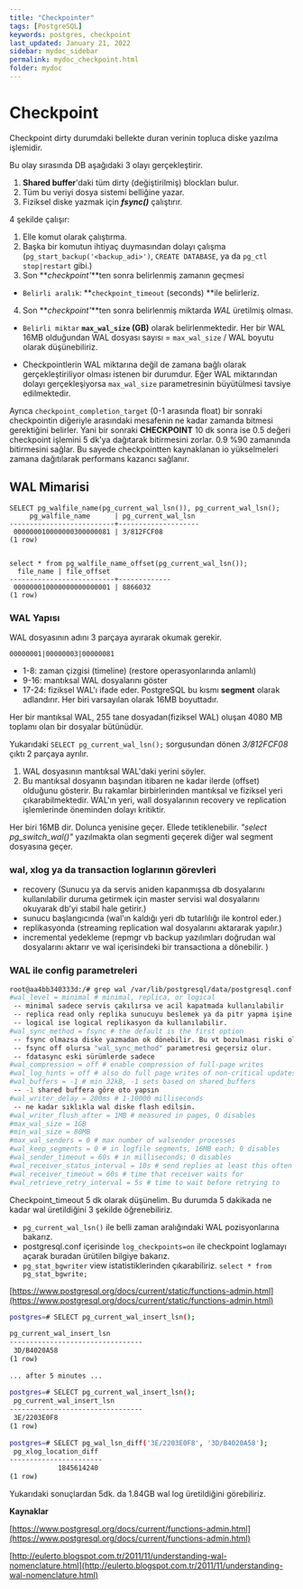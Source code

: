 ```yaml
---
title: "Checkpointer"
tags: [PostgreSQL]
keywords: postgres, checkpoint
last_updated: January 21, 2022
sidebar: mydoc_sidebar
permalink: mydoc_checkpoint.html
folder: mydoc
---
```


# Checkpoint

Checkpoint dirty durumdaki bellekte duran verinin topluca diske yazılma işlemidir.

Bu olay sırasında DB aşağıdaki 3 olayı gerçekleştirir.

1.  **Shared buffer**'daki tüm dirty (değiştirilmiş) blockları bulur.
2.  Tüm bu veriyi dosya sistemi belliğine yazar.
3.  Fiziksel diske yazmak için _**fsync()**_ çalıştırır.

4 şekilde çalışır:

1.  Elle komut olarak çalıştırma.
2.  Başka bir komutun ihtiyaç duymasından dolayı çalışma (`pg_start_backup('<backup_adi>')`, `CREATE DATABASE`, ya da `pg_ctl stop|restart`  gibi.)
3.  Son **_checkpoint'_**ten sonra belirlenmiş zamanın geçmesi  
  *   `Belirli aralık`: **`checkpoint_timeout` (seconds) **ile belirleriz.
4.  Son **_checkpoint'_**ten sonra belirlenmiş miktarda _WAL_ üretilmiş olması. 

  * `Belirli miktar` **`max_wal_size` (GB)** olarak belirlenmektedir. Her bir WAL 16MB olduğundan WAL dosyası sayısı = `max_wal_size` / WAL boyutu olarak düşünebiliriz. 

  * Checkpointlerin WAL miktarına değil de zamana bağlı olarak gerçekleştiriliyor olması istenen bir durumdur. Eğer WAL miktarından dolayı gerçekleşiyorsa `max_wal_size` parametresinin büyütülmesi tavsiye edilmektedir.

Ayrıca `checkpoint_completion_target` (0-1 arasında float)  bir sonraki checkpointin diğeriyle arasındaki mesafenin ne kadar zamanda bitmesi gerektiğini belirler. Yani bir sonraki **CHECKPOINT** 10 dk sonra ise 0.5 değeri checkpoint işlemini 5 dk'ya dağıtarak bitirmesini zorlar. 0.9 %90 zamanında bitirmesini sağlar. Bu sayede checkpointten kaynaklanan io yükselmeleri zamana dağıtılarak performans kazancı sağlanır.


## WAL Mimarisi

```
SELECT pg_walfile_name(pg_current_wal_lsn()), pg_current_wal_lsn();
     pg_walfile_name      | pg_current_wal_lsn
--------------------------+--------------------
 000000010000000300000081 | 3/812FCF08
(1 row)
 
 
select * from pg_walfile_name_offset(pg_current_wal_lsn());
  file_name | file_offset
--------------------------+-------------
 000000010000000000000001 | 8866032
(1 row)
```

### WAL Yapısı

WAL dosyasının adını 3 parçaya ayırarak okumak gerekir. 

```
00000001|00000003|00000081
```

*   1-8: zaman çizgisi (timeline) (restore operasyonlarında anlamlı)
*   9-16: mantıksal WAL dosyalarını göster
*   17-24: fiziksel  WAL'ı ifade eder. PostgreSQL bu kısmı **segment** olarak adlandırır. Her biri varsayılan olarak 16MB boyuttadır. 

Her bir mantıksal WAL, 255 tane dosyadan(fiziksel WAL) oluşan 4080 MB toplamı olan bir dosyalar bütünüdür.

Yukarıdaki `SELECT pg_current_wal_lsn();` sorgusundan dönen _3/812FCF08_ çıktı 2 parçaya ayrılır.

1.  WAL dosyasının mantıksal WAL'daki yerini söyler. 
2.  Bu mantıksal dosyanın başından itibaren ne kadar ilerde (offset) olduğunu gösterir. Bu rakamlar birbirlerinden mantıksal ve fiziksel yeri çıkarabilmektedir. WAL'ın yeri,  wall dosyalarının recovery ve replication işlemlerinde öneminden dolayı kritiktir. 

Her biri 16MB dir. Dolunca yenisine geçer. Ellede tetiklenebilir. _"select pg_switch_wal()"_ yazılmakta olan segmenti geçerek diğer wal segment dosyasına geçer.

### wal, xlog ya da transaction loglarının görevleri

*   recovery (Sunucu ya da servis aniden kapanmışsa db dosyalarını kullanılabilir duruma getirmek için master servisi wal dosyalarını okuyarak db'yi stabil hale getirir.)
*   sunucu başlangıcında (wal'ın kaldığı yeri db tutarlılığı ile kontrol eder.)
*   replikasyonda (streaming replication wal dosyalarını aktararak yapılır.)
*   incremental yedekleme (repmgr vb backup yazılımları doğrudan wal dosyalarını aktarır ve wal içerisindeki bir transactiona a dönebilir. )  

### WAL ile  config parametreleri

```sh
root@aa4bb340333d:/# grep wal /var/lib/postgresql/data/postgresql.conf
#wal_level = minimal # minimal, replica, or logical
 -- minimal sadece servis çakılırsa ve acil kapatmada kullanılabilir
 -- replica read only replika sunucuyu beslemek ya da pitr yapma işine yarar.
 -- logical ise logical replikasyon da kullanılabilir.
#wal_sync_method = fsync # the default is the first option
 -- fsync olmazsa diske yazmadan ok dönebilir. Bu vt bozulması riski oluşturur.
 -- fsync off olursa "wal_sync_method" parametresi geçersiz olur.
 -- fdatasync eski sürümlerde sadece
#wal_compression = off # enable compression of full-page writes
#wal_log_hints = off # also do full page writes of non-critical updates
#wal_buffers = -1 # min 32kB, -1 sets based on shared_buffers
 -- -1 shared buffera göre oto yapsın
#wal_writer_delay = 200ms # 1-10000 milliseconds
 -- ne kadar sıklıkla wal diske flash edilsin.
#wal_writer_flush_after = 1MB # measured in pages, 0 disables
#max_wal_size = 1GB
#min_wal_size = 80MB
#max_wal_senders = 0 # max number of walsender processes
#wal_keep_segments = 0 # in logfile segments, 16MB each; 0 disables
#wal_sender_timeout = 60s # in milliseconds; 0 disables
#wal_receiver_status_interval = 10s # send replies at least this often
#wal_receiver_timeout = 60s # time that receiver waits for
#wal_retrieve_retry_interval = 5s # time to wait before retrying to
```

Checkpoint_timeout 5 dk olarak düşünelim. Bu durumda 5 dakikada ne kadar wal üretildiğini 3 şekilde öğrenebiliriz. 

* `pg_current_wal_lsn()` ile belli zaman aralığındaki WAL pozisyonlarına bakarız. 
* postgresql.conf içerisinde `log_checkpoints=on`  ile checkpoint loglamayı açarak buradan ürütilen bilgiye bakarız.
* `pg_stat_bgwriter` view istatistiklerinden çıkarabiliriz. `select * from pg_stat_bgwrite;`

[https://www.postgresql.org/docs/current/static/functions-admin.html](https://www.postgresql.org/docs/current/static/functions-admin.html)

```sh
postgres=# SELECT pg_current_wal_insert_lsn();
 
pg_current_wal_insert_lsn
---------------------------------
 3D/B4020A58
(1 row)
 
... after 5 minutes ...
 
postgres=# SELECT pg_current_wal_insert_lsn();
 pg_current_wal_insert_lsn
---------------------------------
 3E/2203E0F8
(1 row)
 
postgres=# SELECT pg_wal_lsn_diff('3E/2203E0F8', '3D/B4020A58');
 pg_xlog_location_diff
-----------------------
            1845614240
(1 row)
```

Yukarıdaki sonuçlardan 5dk. da 1.84GB wal log üretildiğini görebiliriz. 


**Kaynaklar**

[https://www.postgresql.org/docs/current/functions-admin.html](https://www.postgresql.org/docs/current/functions-admin.html)

[http://eulerto.blogspot.com.tr/2011/11/understanding-wal-nomenclature.html](http://eulerto.blogspot.com.tr/2011/11/understanding-wal-nomenclature.html)
